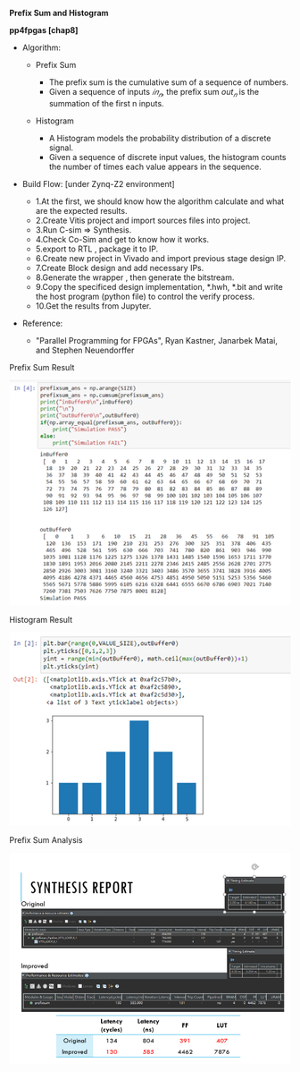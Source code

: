 **Prefix Sum and Histogram**

**pp4fpgas [chap8]**



- Algorithm: 
  - Prefix Sum

    - The prefix sum is the cumulative sum of a sequence of numbers.
    - Given a sequence of inputs $𝑖𝑛_{𝑛}$, the prefix sum $out_{𝑛}$ is the summation of the first n inputs.

  - Histogram

    -  A Histogram models the probability distribution of a discrete signal.
    - Given a sequence of discrete input values, the histogram counts the number of times each value appears in the sequence.

    

- Build Flow: [under Zynq-Z2 environment]

  - 1.At the first, we should know how the algorithm calculate and what are the expected results.
  - 2.Create Vitis project and import sources files into project.
  - 3.Run C-sim => Synthesis.
  - 4.Check Co-Sim and get to know how it works.
  - 5.export to RTL , package it to IP.
  - 6.Create new project in Vivado and import previous stage design IP.
  - 7.Create Block design and add necessary IPs.
  - 8.Generate the wrapper , then generate the bitstream.
  - 9.Copy the specificed design implementation, *.hwh, *.bit and write the host program (python file) to control the verify process.
  - 10.Get the results from Jupyter.

  

- Reference:
  - "Parallel Programming for FPGAs", Ryan Kastner, Janarbek Matai, and Stephen Neuendorffer



Prefix Sum Result


![fig1](https://github.com/caota985107/prefix-sum-and-histogram/blob/main/fig/fig1.png)

Histogram Result


![fig2](https://github.com/caota985107/prefix-sum-and-histogram/blob/main/fig/fig2.png)



Prefix Sum Analysis

![fig3](https://github.com/caota985107/prefix-sum-and-histogram/blob/main/fig/fig3.png)



